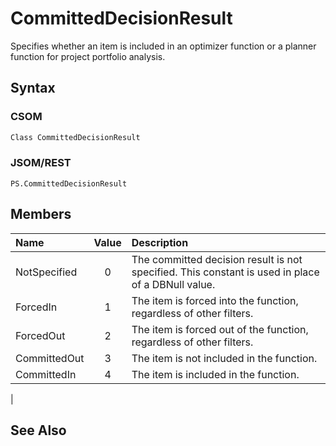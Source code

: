 [comment]: # (Name:CommittedDecisionResult)
[comment]: # (Type:Enum)
[comment]: # (Status:Incomplete)
[comment]: # (GeneratedDate:2016-12-13 18:12:21Z)

# CommittedDecisionResult

Specifies whether an item is included in an optimizer function or a planner function for project portfolio analysis.



## Syntax

### CSOM

```C#
Class CommittedDecisionResult 
```
### JSOM/REST

```
PS.CommittedDecisionResult
```


## Members



|**Name**|**Value**|**Description**|
|:------ |:----: |:----- |
|NotSpecified|0| The committed decision result is not specified. This constant is used in place of a DBNull value.|
|ForcedIn|1| The item is forced into the function, regardless of other filters.|
|ForcedOut|2| The item is forced out of the function, regardless of other filters.|
|CommittedOut|3| The item is not included in the function.|
|CommittedIn|4| The item is included in the function.
|




## See Also
